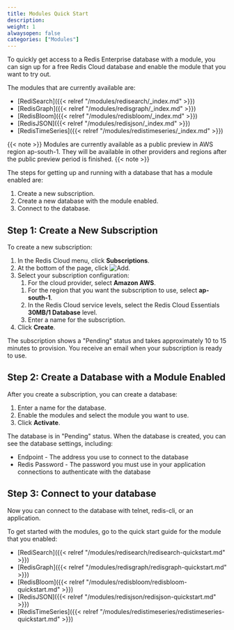 ```yaml
---
title: Modules Quick Start
description:
weight: 1
alwaysopen: false
categories: ["Modules"]
---
```

To quickly get access to a Redis Enterprise database with a module,
you can sign up for a free Redis Cloud database and enable the module that you want to try out.

The modules that are currently available are:

- [RediSearch]({{< relref "/modules/redisearch/_index.md" >}})
- [RedisGraph]({{< relref "/modules/redisgraph/_index.md" >}})
- [RedisBloom]({{< relref "/modules/redisbloom/_index.md" >}})
- [RedisJSON]({{< relref "/modules/redisjson/_index.md" >}})
- [RedisTimeSeries]({{< relref "/modules/redistimeseries/_index.md" >}})

{{< note >}}
Modules are currently available as a public preview in AWS region ap-south-1.
They will be available in other providers and regions after the public preview period is finished.
{{< note >}}

The steps for getting up and running with a database that has a module enabled are:

1. Create a new subscription.
1. Create a new database with the module enabled.
1. Connect to the database.

## Step 1: Create a New Subscription

To create a new subscription:

1. In the Redis Cloud menu, click **Subscriptions**.
1. At the bottom of the page, click ![Add](/images/rs/icon_add.png#no-click "Add").
1. Select your subscription configuration:
    1. For the cloud provider, select **Amazon AWS**.
    <!-- , **Microsoft Azure**, **Google Cloud Platform** -->
    1. For the region that you want the subscription to use, select **ap-south-1**.
    1. In the Redis Cloud service levels, select the Redis Cloud Essentials **30MB/1 Database** level.
    1. Enter a name for the subscription.
1. Click **Create**.

The subscription shows a "Pending" status and takes approximately 10 to 15 minutes to provision.
You receive an email when your subscription is ready to use.

## Step 2: Create a Database with a Module Enabled

After you create a subscription, you can create a database:

1. Enter a name for the database.
1. Enable the modules and select the module you want to use.
1. Click **Activate**.

The database is in "Pending" status.
When the database is created, you can see the database settings, including:

- Endpoint - The address you use to connect to the database
- Redis Password - The password you must use in your application connections to authenticate with the database

## Step 3: Connect to your database

Now you can connect to the database with telnet, redis-cli, or an application.

To get started with the modules, go to the quick start guide for the module that you enabled:

- [RediSearch]({{< relref "/modules/redisearch/redisearch-quickstart.md" >}})
- [RedisGraph]({{< relref "/modules/redisgraph/redisgraph-quickstart.md" >}})
- [RedisBloom]({{< relref "/modules/redisbloom/redisbloom-quickstart.md" >}})
- [RedisJSON]({{< relref "/modules/redisjson/redisjson-quickstart.md" >}})
- [RedisTimeSeries]({{< relref "/modules/redistimeseries/redistimeseries-quickstart.md" >}})
